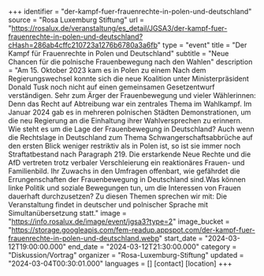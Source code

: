 +++
identifier = "der-kampf-fuer-frauenrechte-in-polen-und-deutschland"
source = "Rosa Luxemburg Stiftung"
url = "https://rosalux.de/veranstaltung/es_detail/JGSA3/der-kampf-fuer-frauenrechte-in-polen-und-deutschland?cHash=286ab4cffc210723a1276b6780a3a6fb"
type = "event"
title = "Der Kampf für Frauenrechte in Polen und Deutschland"
subtitle = "Neue Chancen für die polnische Frauenbewegung nach den Wahlen"
description = "Am 15. Oktober 2023 kam es in Polen zu einem 
Nach dem Regierungswechsel konnte sich die neue Koalition unter Ministerpräsident Donald Tusk noch nicht auf einen gemeinsamen Gesetzentwurf verständigen. Sehr zum Ärger der Frauenbewegung und vieler Wählerinnen: Denn das Recht auf Abtreibung war ein zentrales Thema im Wahlkampf. Im Januar 2024 gab es in mehreren polnischen Städten Demonstrationen, um die neu Regierung an die Einhaltung ihrer Wahlversprechen zu erinnern. 
Wie steht es um die Lage der Frauenbewegung in Deutschland? Auch wenn die Rechtslage in Deutschland zum Thema Schwangerschaftsabbrüche auf den ersten Blick weniger restriktiv als in Polen ist, so ist sie immer noch Straftatbestand nach Paragraph 219. Die erstarkende Neue Rechte und die AfD vertreten trotz verbaler Verschleierung ein reaktionäres Frauen- und Familienbild. Ihr Zuwachs in den Umfragen offenbart, wie gefährdet die Errungenschaften der Frauenbewegung in Deutschland sind.Was können linke Politik und soziale Bewegungen tun, um die Interessen von Frauen dauerhaft durchzusetzen?
Zu diesen Themen sprechen wir mit:
Die Veranstaltung findet in deutscher und polnischer Sprache mit Simultanübersetzung statt."
image = "https://info.rosalux.de/image/event/jgsa3?type=2"
image_bucket = "https://storage.googleapis.com/fem-readup.appspot.com/der-kampf-fuer-frauenrechte-in-polen-und-deutschland.webp"
start_date = "2024-03-12T19:00:00.000"
end_date = "2024-03-12T21:30:00.000"
category = "Diskussion/Vortrag"
organizer = "Rosa-Luxemburg-Stiftung"
updated = "2024-03-04T00:30:01.000"
languages = []
[contact]
[location]
+++